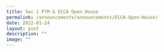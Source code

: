 ```yaml
---
title: Sec 1 PTM & ECCA Open House
permalink: /announcements/announcements/ECCA-Open-House/
date: 2022-01-24
layout: post
description: ""
image: ""
---
```

